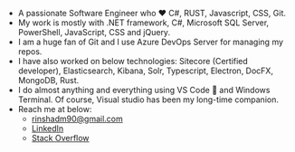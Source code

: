 - A passionate Software Engineer who :hearts: C#, RUST, Javascript, CSS, Git.
- My work is mostly with .NET framework, C#, Microsoft SQL Server, PowerShell, JavaScript, CSS and jQuery.
- I am a huge fan of Git and I use Azure DevOps Server for managing my repos.
- I have also worked on below technologies:
  Sitecore (Certified developer), Elasticsearch, Kibana, Solr, Typescript, Electron, DocFX, MongoDB, Rust.
- I do almost anything and everything using VS Code :blue_heart: and Windows Terminal. Of course, Visual studio has been my long-time companion.
- Reach me at below:
  - rinshadm90@gmail.com
  - [LinkedIn](https://www.linkedin.com/in/muhammad-rinshad-67353258/)
  - [Stack Overflow](https://stackoverflow.com/users/10674906/rinshad)

